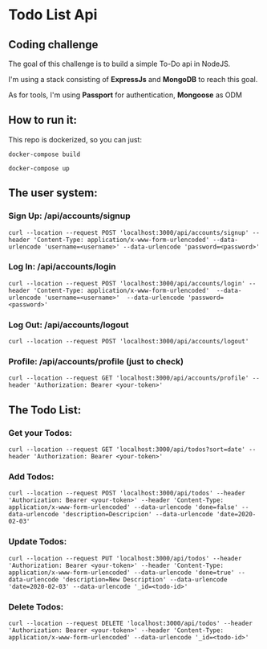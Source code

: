 # Todo List Api 

## Coding challenge

The goal of this challenge is to build a simple To-Do api in NodeJS.

I'm using a stack consisting of **ExpressJs** and **MongoDB** to reach this goal.

As for tools, I'm using **Passport** for authentication, **Mongoose** as ODM

## How to run it:

This repo is dockerized, so you can just:


`docker-compose build`

`docker-compose up`

## The user system:

### Sign Up: /api/accounts/signup

`curl --location --request POST 'localhost:3000/api/accounts/signup' --header 'Content-Type: application/x-www-form-urlencoded' --data-urlencode 'username=<username>' --data-urlencode 'password=<password>'`

### Log In: /api/accounts/login

`curl --location --request POST 'localhost:3000/api/accounts/login' --header 'Content-Type: application/x-www-form-urlencoded'  --data-urlencode 'username=<username>'  --data-urlencode 'password=<password>'`

### Log Out: /api/accounts/logout

`curl --location --request POST 'localhost:3000/api/accounts/logout'`

### Profile: /api/accounts/profile (just to check)

`curl --location --request GET 'localhost:3000/api/accounts/profile' --header 'Authorization: Bearer <your-token>'` 



## The Todo List:

### Get your Todos:

`curl --location --request GET 'localhost:3000/api/todos?sort=date' --header 'Authorization: Bearer <your-token>'` 

 ### Add Todos:

`curl --location --request POST 'localhost:3000/api/todos' --header 'Authorization: Bearer <your-token>' --header 'Content-Type: application/x-www-form-urlencoded' --data-urlencode 'done=false' --data-urlencode 'description=Descripcion' --data-urlencode 'date=2020-02-03'`

### Update Todos:

`curl --location --request PUT 'localhost:3000/api/todos' --header 'Authorization: Bearer <your-token>' --header 'Content-Type: application/x-www-form-urlencoded' --data-urlencode 'done=true' --data-urlencode 'description=New Description' --data-urlencode 'date=2020-02-03' --data-urlencode '_id=<todo-id>'`

### Delete Todos:

`curl --location --request DELETE 'localhost:3000/api/todos' --header 'Authorization: Bearer <your-token>' --header 'Content-Type: application/x-www-form-urlencoded' --data-urlencode '_id=<todo-id>'`

